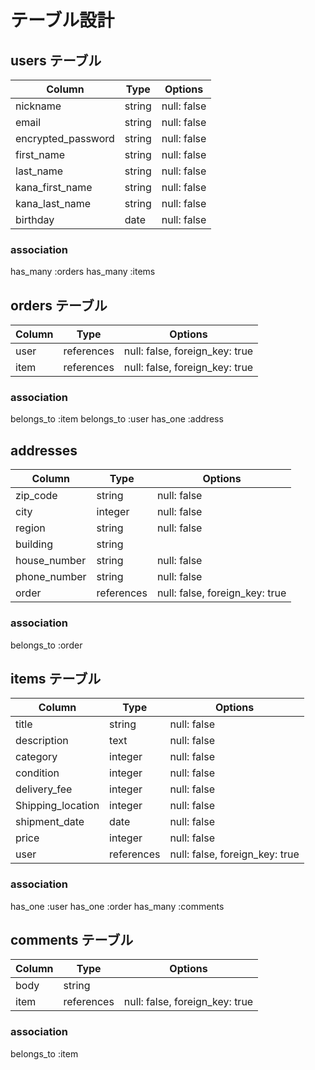 # テーブル設計

## users テーブル

| Column             | Type   | Options     |
| ------------------ | ------ | ----------- |
| nickname           | string | null: false |
| email              | string | null: false |
| encrypted_password | string | null: false |
| first_name         | string | null: false |
| last_name          | string | null: false |
| kana_first_name    | string | null: false |
| kana_last_name     | string | null: false |
| birthday           | date   | null: false |

### association

has_many :orders
has_many :items

## orders テーブル

| Column | Type       | Options                        |
| ------ | ---------- | ------------------------------ |
| user   | references | null: false, foreign_key: true |
| item   | references | null: false, foreign_key: true |

### association

belongs_to :item
belongs_to :user
has_one :address

## addresses

| Column       | Type       | Options                        |
| ------------ | ---------- | ------------------------------ |
| zip_code     | string     | null: false                    |
| city         | integer    | null: false                    |
| region       | string     | null: false                    |
| building     | string     |                                |
| house_number | string     | null: false                    |
| phone_number | string     | null: false                    |
| order        | references | null: false, foreign_key: true |

### association

belongs_to :order

## items テーブル

| Column            | Type       | Options                        |
| ----------------- | ---------- | ------------------------------ |
| title             | string     | null: false                    |
| description       | text       | null: false                    |
| category          | integer    | null: false                    |
| condition         | integer    | null: false                    |
| delivery_fee      | integer    | null: false                    |
| Shipping_location | integer    | null: false                    |
| shipment_date     | date       | null: false                    |
| price             | integer    | null: false                    |
| user              | references | null: false, foreign_key: true |

### association

has_one :user
has_one :order
has_many :comments

## comments テーブル

| Column | Type       | Options                        |
| ------ | ---------- | ------------------------------ |
| body   | string     |                                |
| item   | references | null: false, foreign_key: true |

### association

belongs_to :item

